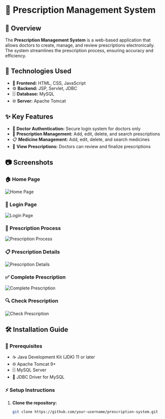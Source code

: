 # 🏥 Prescription Management System

## 📌 Overview
The **Prescription Management System** is a web-based application that allows doctors to create, manage, and review prescriptions electronically. The system streamlines the prescription process, ensuring accuracy and efficiency.

## 🚀 Technologies Used
- 🎨 **Frontend:** HTML, CSS, JavaScript  
- ⚙️ **Backend:** JSP, Servlet, JDBC  
- 🗄 **Database:** MySQL  
- 🌐 **Server:** Apache Tomcat  

## ✨ Key Features
- 🔐 **Doctor Authentication:** Secure login system for doctors only  
- 💊 **Prescription Management:** Add, edit, delete, and search prescriptions  
- 📋 **Medicine Management:** Add, edit, delete, and search medicines  
- 👀 **View Prescriptions:** Doctors can review and finalize prescriptions
  
## 📷 Screenshots

### 🏠 Home Page
![Home Page](https://github.com/PhLoan03/cmpm/issues/1#issuecomment-2692884627)

### 🔑 Login Page
![Login Page](https://github.com/PhLoan03/cmpm/issues/1#issuecomment-2692884710)

### 🏥 Prescription Process
![Prescription Process](https://github.com/PhLoan03/cmpm/issues/1#issuecomment-2692884744)

### 📋 Prescription Details
![Prescription Details](https://github.com/PhLoan03/cmpm/issues/1#issuecomment-2692884804)

### ✅ Complete Prescription
![Complete Prescription](https://github.com/PhLoan03/cmpm/issues/1#issuecomment-2692884831)

### 🔍 Check Prescription
![Check Prescription](https://github.com/PhLoan03/cmpm/issues/1#issuecomment-2692884894)



## 🛠 Installation Guide
### 📌 Prerequisites
- ☕ Java Development Kit (JDK) 11 or later  
- 🌐 Apache Tomcat 9+  
- 🗄 MySQL Server  
- 🔌 JDBC Driver for MySQL  

### ⚡ Setup Instructions
1. **Clone the repository:**  
   ```bash
   git clone https://github.com/your-username/prescription-system.git
